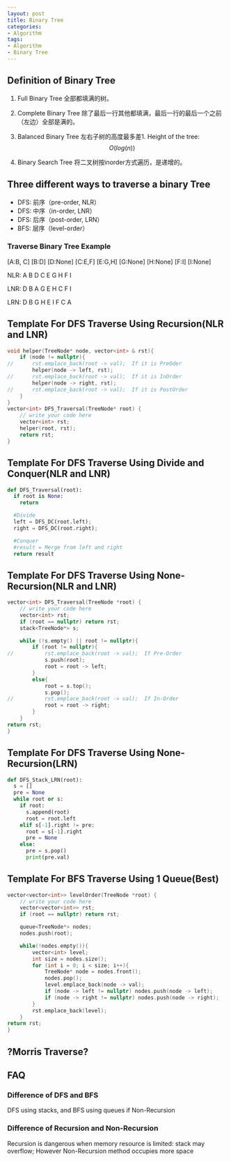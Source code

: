 ```yaml
---
layout: post
title: Binary Tree
categories:
- Algorithm
tags:
- Algorithm
- Binary Tree
---
```


## Definition of Binary Tree
1. Full Binary Tree
  全部都填满的树。

2. Complete Binary Tree
  除了最后一行其他都填满，最后一行的最后一个之前（左边）全部是满的。

3. Balanced Binary Tree
  左右子树的高度最多差1. Height of the tree: $$O(log(n))$$

4. Binary Search Tree
  将二叉树按inorder方式遍历，是递增的。
## Three different ways to traverse a binary Tree

- DFS: 前序（pre-order, NLR）
- DFS: 中序（in-order, LNR）
- DFS: 后序（post-order, LRN）
- BFS: 层序（level-order）

### Traverse Binary Tree Example
[A:B, C]
[B:D]
[D:None]
[C:E,F]
[E:G,H]
[G:None]
[H:None]
[F:I]
[I:None]


NLR: A B D C E G H F I

LNR: D B A G E H C F I

LRN: D B G H E I F C A


## Template For DFS Traverse Using Recursion(NLR and LNR)

~~~cpp
void helper(TreeNode* node, vector<int> & rst){
    if (node != nullptr){
//      rst.emplace_back(root -> val);  If it is PreOder
        helper(node -> left, rst);
//      rst.emplace_back(root -> val);  If it is InOrder
        helper(node -> right, rst);
//      rst.emplace_back(root -> val);  If it is PostOrder
    }
}
vector<int> DFS_Traversal(TreeNode* root) {
    // write your code here
    vector<int> rst;
    helper(root, rst);
    return rst;
}
~~~

## Template For DFS Traverse Using Divide and Conquer(NLR and LNR)

~~~py
def DFS_Traversal(root):
  if root is None:
    return

  #Divide
  left = DFS_DC(root.left);
  right = DFS_DC(root.right);

  #Conquer
  #result = Merge from left and right
  return result
~~~

## Template For DFS Traverse Using None-Recursion(NLR and LNR)

~~~cpp
vector<int> DFS_Traversal(TreeNode *root) {
    // write your code here
    vector<int> rst;
    if (root == nullptr) return rst;
    stack<TreeNode*> s;

    while (!s.empty() || root != nullptr){
        if (root != nullptr){
//          rst.emplace_back(root -> val);  If Pre-Order
            s.push(root);
            root = root -> left;
        }
        else{
            root = s.top();
            s.pop();
//          rst.emplace_back(root -> val);  If In-Order
            root = root -> right;
        }            
    }
return rst;
}
~~~

## Template For DFS Traverse Using None-Recursion(LRN)
~~~py
def DFS_Stack_LRN(root):
  s = []
  pre = None
  while root or s:
    if root:
      s.append(root)
      root = root.left
    elif s[-1].right != pre:
      root = s[-1].right
      pre = None
    else:
      pre = s.pop()
      print(pre.val)
~~~


## Template For BFS Traverse Using 1 Queue(Best)

~~~cpp
vector<vector<int>> levelOrder(TreeNode *root) {
    // write your code here
    vector<vector<int>> rst;
    if (root == nullptr) return rst;

    queue<TreeNode*> nodes;
    nodes.push(root);

    while(!nodes.empty()){
        vector<int> level;
        int size = nodes.size();
        for (int i = 0; i < size; i++){
            TreeNode* node = nodes.front();
            nodes.pop();
            level.emplace_back(node -> val);
            if (node -> left != nullptr) nodes.push(node -> left);
            if (node -> right != nullptr) nodes.push(node -> right);    
        }
        rst.emplace_back(level);
    }
return rst;    
}
~~~

## ?Morris Traverse?

## FAQ
### Difference of DFS and BFS
DFS using stacks, and BFS using queues if Non-Recursion
### Difference of Recursion and Non-Recursion
Recursion is dangerous when memory resource is limited: stack may overflow;
However Non-Recursion method occupies more space

